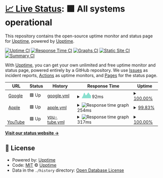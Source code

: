 # [📈 Live Status](https://upptime.github.io/upptime): <!--live status--> **🟩 All systems operational**

This repository contains the open-source uptime monitor and status page for [Upptime](https://upptime.js.org), powered by [Upptime](https://github.com/upptime/upptime).

[![Uptime CI](https://github.com/DatBoyMax/upptime/workflows/Uptime%20CI/badge.svg)](https://github.com/DatBoyMax/upptime/actions?query=workflow%3A%22Uptime+CI%22)
[![Response Time CI](https://github.com/DatBoyMax/upptime/workflows/Response%20Time%20CI/badge.svg)](https://github.com/DatBoyMax/upptime/actions?query=workflow%3A%22Response+Time+CI%22)
[![Graphs CI](https://github.com/DatBoyMax/upptime/workflows/Graphs%20CI/badge.svg)](https://github.com/DatBoyMax/upptime/actions?query=workflow%3A%22Graphs+CI%22)
[![Static Site CI](https://github.com/DatBoyMax/upptime/workflows/Static%20Site%20CI/badge.svg)](https://github.com/DatBoyMax/upptime/actions?query=workflow%3A%22Static+Site+CI%22)
[![Summary CI](https://github.com/DatBoyMax/upptime/workflows/Summary%20CI/badge.svg)](https://github.com/DatBoyMax/upptime/actions?query=workflow%3A%22Summary+CI%22)

With [Upptime](https://upptime.js.org), you can get your own unlimited and free uptime monitor and status page, powered entirely by a GitHub repository. We use [Issues](https://github.com/upptime/upptime/issues) as incident reports, [Actions](https://github.com/DatBoyMax/upptime/actions) as uptime monitors, and [Pages](https://upptime.github.io/upptime) for the status page.

<!--start: status pages-->
<!-- This summary is generated by Upptime (https://github.com/upptime/upptime) -->
<!-- Do not edit this manually, your changes will be overwritten -->
<!-- prettier-ignore -->
| URL | Status | History | Response Time | Uptime |
| --- | ------ | ------- | ------------- | ------ |
| <img alt="" src="https://www.google.com/favicon.ico" height="13"> [Google](https://www.google.com) | 🟩 Up | [google.yml](https://github.com/DatBoyMax/uptime/commits/HEAD/history/google.yml) | <details><summary><img alt="Response time graph" src="./graphs/google/response-time-week.png" height="20"> 92ms</summary><br><a href="https://DatBoyMax.github.io/upptime/history/google"><img alt="Response time 86" src="https://img.shields.io/endpoint?url=https%3A%2F%2Fraw.githubusercontent.com%2FDatBoyMax%2Fuptime%2FHEAD%2Fapi%2Fgoogle%2Fresponse-time.json"></a><br><a href="https://DatBoyMax.github.io/upptime/history/google"><img alt="24-hour response time 75" src="https://img.shields.io/endpoint?url=https%3A%2F%2Fraw.githubusercontent.com%2FDatBoyMax%2Fuptime%2FHEAD%2Fapi%2Fgoogle%2Fresponse-time-day.json"></a><br><a href="https://DatBoyMax.github.io/upptime/history/google"><img alt="7-day response time 92" src="https://img.shields.io/endpoint?url=https%3A%2F%2Fraw.githubusercontent.com%2FDatBoyMax%2Fuptime%2FHEAD%2Fapi%2Fgoogle%2Fresponse-time-week.json"></a><br><a href="https://DatBoyMax.github.io/upptime/history/google"><img alt="30-day response time 86" src="https://img.shields.io/endpoint?url=https%3A%2F%2Fraw.githubusercontent.com%2FDatBoyMax%2Fuptime%2FHEAD%2Fapi%2Fgoogle%2Fresponse-time-month.json"></a><br><a href="https://DatBoyMax.github.io/upptime/history/google"><img alt="1-year response time 86" src="https://img.shields.io/endpoint?url=https%3A%2F%2Fraw.githubusercontent.com%2FDatBoyMax%2Fuptime%2FHEAD%2Fapi%2Fgoogle%2Fresponse-time-year.json"></a></details> | <details><summary><a href="https://DatBoyMax.github.io/upptime/history/google">100.00%</a></summary><a href="https://DatBoyMax.github.io/upptime/history/google"><img alt="All-time uptime 100.00%" src="https://img.shields.io/endpoint?url=https%3A%2F%2Fraw.githubusercontent.com%2FDatBoyMax%2Fuptime%2FHEAD%2Fapi%2Fgoogle%2Fuptime.json"></a><br><a href="https://DatBoyMax.github.io/upptime/history/google"><img alt="24-hour uptime 100.00%" src="https://img.shields.io/endpoint?url=https%3A%2F%2Fraw.githubusercontent.com%2FDatBoyMax%2Fuptime%2FHEAD%2Fapi%2Fgoogle%2Fuptime-day.json"></a><br><a href="https://DatBoyMax.github.io/upptime/history/google"><img alt="7-day uptime 100.00%" src="https://img.shields.io/endpoint?url=https%3A%2F%2Fraw.githubusercontent.com%2FDatBoyMax%2Fuptime%2FHEAD%2Fapi%2Fgoogle%2Fuptime-week.json"></a><br><a href="https://DatBoyMax.github.io/upptime/history/google"><img alt="30-day uptime 100.00%" src="https://img.shields.io/endpoint?url=https%3A%2F%2Fraw.githubusercontent.com%2FDatBoyMax%2Fuptime%2FHEAD%2Fapi%2Fgoogle%2Fuptime-month.json"></a><br><a href="https://DatBoyMax.github.io/upptime/history/google"><img alt="1-year uptime 100.00%" src="https://img.shields.io/endpoint?url=https%3A%2F%2Fraw.githubusercontent.com%2FDatBoyMax%2Fuptime%2FHEAD%2Fapi%2Fgoogle%2Fuptime-year.json"></a></details>
| <img alt="" src="https://favicons.githubusercontent.com/apple.com" height="13"> [Apple](https://apple.com/) | 🟩 Up | [apple.yml](https://github.com/DatBoyMax/uptime/commits/HEAD/history/apple.yml) | <details><summary><img alt="Response time graph" src="./graphs/apple/response-time-week.png" height="20"> 254ms</summary><br><a href="https://DatBoyMax.github.io/upptime/history/apple"><img alt="Response time 224" src="https://img.shields.io/endpoint?url=https%3A%2F%2Fraw.githubusercontent.com%2FDatBoyMax%2Fuptime%2FHEAD%2Fapi%2Fapple%2Fresponse-time.json"></a><br><a href="https://DatBoyMax.github.io/upptime/history/apple"><img alt="24-hour response time 305" src="https://img.shields.io/endpoint?url=https%3A%2F%2Fraw.githubusercontent.com%2FDatBoyMax%2Fuptime%2FHEAD%2Fapi%2Fapple%2Fresponse-time-day.json"></a><br><a href="https://DatBoyMax.github.io/upptime/history/apple"><img alt="7-day response time 254" src="https://img.shields.io/endpoint?url=https%3A%2F%2Fraw.githubusercontent.com%2FDatBoyMax%2Fuptime%2FHEAD%2Fapi%2Fapple%2Fresponse-time-week.json"></a><br><a href="https://DatBoyMax.github.io/upptime/history/apple"><img alt="30-day response time 224" src="https://img.shields.io/endpoint?url=https%3A%2F%2Fraw.githubusercontent.com%2FDatBoyMax%2Fuptime%2FHEAD%2Fapi%2Fapple%2Fresponse-time-month.json"></a><br><a href="https://DatBoyMax.github.io/upptime/history/apple"><img alt="1-year response time 224" src="https://img.shields.io/endpoint?url=https%3A%2F%2Fraw.githubusercontent.com%2FDatBoyMax%2Fuptime%2FHEAD%2Fapi%2Fapple%2Fresponse-time-year.json"></a></details> | <details><summary><a href="https://DatBoyMax.github.io/upptime/history/apple">99.83%</a></summary><a href="https://DatBoyMax.github.io/upptime/history/apple"><img alt="All-time uptime 99.91%" src="https://img.shields.io/endpoint?url=https%3A%2F%2Fraw.githubusercontent.com%2FDatBoyMax%2Fuptime%2FHEAD%2Fapi%2Fapple%2Fuptime.json"></a><br><a href="https://DatBoyMax.github.io/upptime/history/apple"><img alt="24-hour uptime 100.00%" src="https://img.shields.io/endpoint?url=https%3A%2F%2Fraw.githubusercontent.com%2FDatBoyMax%2Fuptime%2FHEAD%2Fapi%2Fapple%2Fuptime-day.json"></a><br><a href="https://DatBoyMax.github.io/upptime/history/apple"><img alt="7-day uptime 99.83%" src="https://img.shields.io/endpoint?url=https%3A%2F%2Fraw.githubusercontent.com%2FDatBoyMax%2Fuptime%2FHEAD%2Fapi%2Fapple%2Fuptime-week.json"></a><br><a href="https://DatBoyMax.github.io/upptime/history/apple"><img alt="30-day uptime 99.91%" src="https://img.shields.io/endpoint?url=https%3A%2F%2Fraw.githubusercontent.com%2FDatBoyMax%2Fuptime%2FHEAD%2Fapi%2Fapple%2Fuptime-month.json"></a><br><a href="https://DatBoyMax.github.io/upptime/history/apple"><img alt="1-year uptime 99.91%" src="https://img.shields.io/endpoint?url=https%3A%2F%2Fraw.githubusercontent.com%2FDatBoyMax%2Fuptime%2FHEAD%2Fapi%2Fapple%2Fuptime-year.json"></a></details>
| <img alt="" src="https://favicons.githubusercontent.com/www.youtube.com" height="13"> [YouTube](https://www.youtube.com/) | 🟩 Up | [you-tube.yml](https://github.com/DatBoyMax/uptime/commits/HEAD/history/you-tube.yml) | <details><summary><img alt="Response time graph" src="./graphs/you-tube/response-time-week.png" height="20"> 317ms</summary><br><a href="https://DatBoyMax.github.io/upptime/history/you-tube"><img alt="Response time 295" src="https://img.shields.io/endpoint?url=https%3A%2F%2Fraw.githubusercontent.com%2FDatBoyMax%2Fuptime%2FHEAD%2Fapi%2Fyou-tube%2Fresponse-time.json"></a><br><a href="https://DatBoyMax.github.io/upptime/history/you-tube"><img alt="24-hour response time 232" src="https://img.shields.io/endpoint?url=https%3A%2F%2Fraw.githubusercontent.com%2FDatBoyMax%2Fuptime%2FHEAD%2Fapi%2Fyou-tube%2Fresponse-time-day.json"></a><br><a href="https://DatBoyMax.github.io/upptime/history/you-tube"><img alt="7-day response time 317" src="https://img.shields.io/endpoint?url=https%3A%2F%2Fraw.githubusercontent.com%2FDatBoyMax%2Fuptime%2FHEAD%2Fapi%2Fyou-tube%2Fresponse-time-week.json"></a><br><a href="https://DatBoyMax.github.io/upptime/history/you-tube"><img alt="30-day response time 295" src="https://img.shields.io/endpoint?url=https%3A%2F%2Fraw.githubusercontent.com%2FDatBoyMax%2Fuptime%2FHEAD%2Fapi%2Fyou-tube%2Fresponse-time-month.json"></a><br><a href="https://DatBoyMax.github.io/upptime/history/you-tube"><img alt="1-year response time 295" src="https://img.shields.io/endpoint?url=https%3A%2F%2Fraw.githubusercontent.com%2FDatBoyMax%2Fuptime%2FHEAD%2Fapi%2Fyou-tube%2Fresponse-time-year.json"></a></details> | <details><summary><a href="https://DatBoyMax.github.io/upptime/history/you-tube">100.00%</a></summary><a href="https://DatBoyMax.github.io/upptime/history/you-tube"><img alt="All-time uptime 100.00%" src="https://img.shields.io/endpoint?url=https%3A%2F%2Fraw.githubusercontent.com%2FDatBoyMax%2Fuptime%2FHEAD%2Fapi%2Fyou-tube%2Fuptime.json"></a><br><a href="https://DatBoyMax.github.io/upptime/history/you-tube"><img alt="24-hour uptime 100.00%" src="https://img.shields.io/endpoint?url=https%3A%2F%2Fraw.githubusercontent.com%2FDatBoyMax%2Fuptime%2FHEAD%2Fapi%2Fyou-tube%2Fuptime-day.json"></a><br><a href="https://DatBoyMax.github.io/upptime/history/you-tube"><img alt="7-day uptime 100.00%" src="https://img.shields.io/endpoint?url=https%3A%2F%2Fraw.githubusercontent.com%2FDatBoyMax%2Fuptime%2FHEAD%2Fapi%2Fyou-tube%2Fuptime-week.json"></a><br><a href="https://DatBoyMax.github.io/upptime/history/you-tube"><img alt="30-day uptime 100.00%" src="https://img.shields.io/endpoint?url=https%3A%2F%2Fraw.githubusercontent.com%2FDatBoyMax%2Fuptime%2FHEAD%2Fapi%2Fyou-tube%2Fuptime-month.json"></a><br><a href="https://DatBoyMax.github.io/upptime/history/you-tube"><img alt="1-year uptime 100.00%" src="https://img.shields.io/endpoint?url=https%3A%2F%2Fraw.githubusercontent.com%2FDatBoyMax%2Fuptime%2FHEAD%2Fapi%2Fyou-tube%2Fuptime-year.json"></a></details>

<!--end: status pages-->

[**Visit our status website →**](https://upptime.github.io/upptime)

## 📄 License

- Powered by: [Upptime](https://github.com/upptime/upptime)
- Code: [MIT](./LICENSE) © [Upptime](https://upptime.js.org)
- Data in the `./history` directory: [Open Database License](https://opendatacommons.org/licenses/odbl/1-0/)
